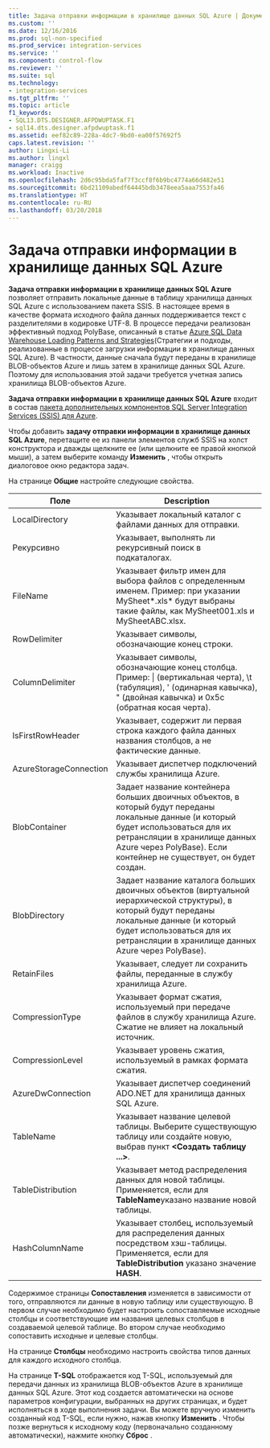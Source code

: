 ```yaml
---
title: Задача отправки информации в хранилище данных SQL Azure | Документы Майкрософт
ms.custom: ''
ms.date: 12/16/2016
ms.prod: sql-non-specified
ms.prod_service: integration-services
ms.service: ''
ms.component: control-flow
ms.reviewer: ''
ms.suite: sql
ms.technology:
- integration-services
ms.tgt_pltfrm: ''
ms.topic: article
f1_keywords:
- SQL13.DTS.DESIGNER.AFPDWUPTASK.F1
- sql14.dts.designer.afpdwuptask.f1
ms.assetid: eef82c89-228a-4dc7-9bd0-ea00f57692f5
caps.latest.revision: ''
author: Lingxi-Li
ms.author: lingxl
manager: craigg
ms.workload: Inactive
ms.openlocfilehash: 2d6c95bda5faf7f3ccf8f6b9bc4774a66d482e51
ms.sourcegitcommit: 6bd21109abedf64445bdb3478eea5aaa7553fa46
ms.translationtype: HT
ms.contentlocale: ru-RU
ms.lasthandoff: 03/20/2018
---
```

# <a name="azure-sql-dw-upload-task"></a>Задача отправки информации в хранилище данных SQL Azure
**Задача отправки информации в хранилище данных SQL Azure** позволяет отправить локальные данные в таблицу хранилища данных SQL Azure с использованием пакета SSIS. В настоящее время в качестве формата исходного файла данных поддерживается текст с разделителями в кодировке UTF-8. В процессе передачи реализован эффективный подход PolyBase, описанный в статье [Azure SQL Data Warehouse Loading Patterns and Strategies](https://blogs.msdn.microsoft.com/sqlcat/2016/02/06/azure-sql-data-warehouse-loading-patterns-and-strategies/)(Стратегии и подходы, реализованные в процессе загрузки информации в хранилище данных SQL Azure). В частности, данные сначала будут переданы в хранилище BLOB-объектов Azure и лишь затем в хранилище данных SQL Azure. Поэтому для использования этой задачи требуется учетная запись хранилища BLOB-объектов Azure.

**Задача отправки информации в хранилище данных SQL Azure** входит в состав [пакета дополнительных компонентов SQL Server Integration Services (SSIS) для Azure](../../integration-services/azure-feature-pack-for-integration-services-ssis.md).

Чтобы добавить **задачу отправки информации в хранилище данных SQL Azure**, перетащите ее из панели элементов служб SSIS на холст конструктора и дважды щелкните ее (или щелкните ее правой кнопкой мыши), а затем выберите команду **Изменить** , чтобы открыть диалоговое окно редактора задач.

На странице **Общие** настройте следующие свойства.

Поле|Description
-----|-----------
LocalDirectory|Указывает локальный каталог с файлами данных для отправки.
Рекурсивно|Указывает, выполнять ли рекурсивный поиск в подкаталогах.
FileName|Указывает фильтр имен для выбора файлов с определенным именем. Пример: при указании MySheet\*.xls\* будут выбраны такие файлы, как MySheet001.xls и MySheetABC.xlsx.
RowDelimiter|Указывает символы, обозначающие конец строки.
ColumnDelimiter|Указывает символы, обозначающие конец столбца. Пример: &#124; (вертикальная черта), \t (табуляция), ' (одинарная кавычка), " (двойная кавычка) и 0x5c (обратная косая черта).
IsFirstRowHeader|Указывает, содержит ли первая строка каждого файла данных названия столбцов, а не фактические данные.
AzureStorageConnection|Указывает диспетчер подключений службы хранилища Azure.
BlobContainer|Задает название контейнера больших двоичных объектов, в который будут переданы локальные данные (и который будет использоваться для их ретрансляции в хранилище данных Azure через PolyBase). Если контейнер не существует, он будет создан.
BlobDirectory|Задает название каталога больших двоичных объектов (виртуальной иерархической структуры), в который будут переданы локальные данные (и который будет использоваться для их ретрансляции в хранилище данных Azure через PolyBase).
RetainFiles|Указывает, следует ли сохранить файлы, переданные в службу хранилища Azure.
CompressionType|Указывает формат сжатия, используемый при передаче файлов в службу хранилища Azure. Сжатие не влияет на локальный источник.
CompressionLevel|Указывает уровень сжатия, используемый в рамках формата сжатия.
AzureDwConnection|Указывает диспетчер соединений ADO.NET для хранилища данных SQL Azure.
TableName|Указывает название целевой таблицы. Выберите существующую таблицу или создайте новую, выбрав пункт **\<Создать таблицу ...>**.
TableDistribution|Указывает метод распределения данных для новой таблицы. Применяется, если для **TableName**указано название новой таблицы.
HashColumnName|Указывает столбец, используемый для распределения данных посредством хэш-таблицы. Применяется, если для **TableDistribution** указано значение **HASH**.

Содержимое страницы **Сопоставления** изменяется в зависимости от того, отправляются ли данные в новую таблицу или существующую. В первом случае необходимо будет настроить сопоставляемые исходные столбцы и соответствующие им названия целевых столбцов в создаваемой целевой таблице. Во втором случае необходимо сопоставить исходные и целевые столбцы.

На странице **Столбцы** необходимо настроить свойства типов данных для каждого исходного столбца.

На странице **T-SQL** отображается код T-SQL, используемый для передачи данных из хранилища BLOB-объектов Azure в хранилище данных SQL Azure. Этот код создается автоматически на основе параметров конфигурации, выбранных на других страницах, и будет исполняться в ходе выполнения задачи. Вы можете вручную изменить созданный код T-SQL, если нужно, нажав кнопку **Изменить** . Чтобы позже вернуться к исходному коду (первоначально созданному автоматически), нажмите кнопку **Сброс** .

